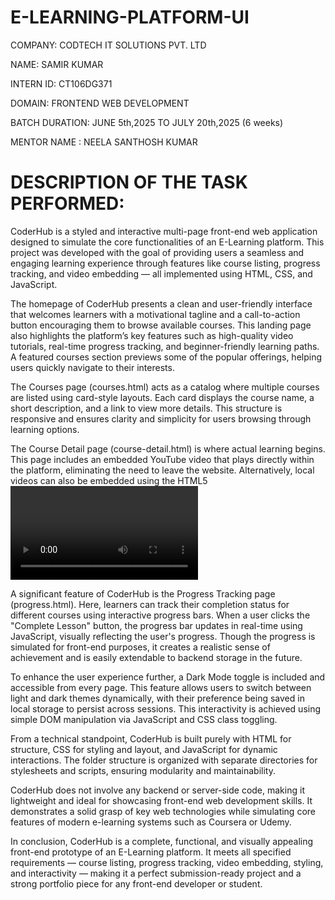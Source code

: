 # E-LEARNING-PLATFORM-UI

COMPANY: CODTECH IT SOLUTIONS PVT. LTD

NAME: SAMIR KUMAR

INTERN ID: CT106DG371

DOMAIN: FRONTEND WEB DEVELOPMENT

BATCH DURATION: JUNE 5th,2025 TO JULY 20th,2025 (6 weeks)

MENTOR NAME : NEELA SANTHOSH KUMAR

# DESCRIPTION OF THE TASK PERFORMED:

CoderHub is a styled and interactive multi-page front-end web application designed to simulate the core functionalities of an E-Learning platform. This project was developed with the goal of providing users a seamless and engaging learning experience through features like course listing, progress tracking, and video embedding — all implemented using HTML, CSS, and JavaScript.

The homepage of CoderHub presents a clean and user-friendly interface that welcomes learners with a motivational tagline and a call-to-action button encouraging them to browse available courses. This landing page also highlights the platform’s key features such as high-quality video tutorials, real-time progress tracking, and beginner-friendly learning paths. A featured courses section previews some of the popular offerings, helping users quickly navigate to their interests.

The Courses page (courses.html) acts as a catalog where multiple courses are listed using card-style layouts. Each card displays the course name, a short description, and a link to view more details. This structure is responsive and ensures clarity and simplicity for users browsing through learning options.

The Course Detail page (course-detail.html) is where actual learning begins. This page includes an embedded YouTube video that plays directly within the platform, eliminating the need to leave the website. Alternatively, local videos can also be embedded using the HTML5 <video> tag. This fulfills the video embedding requirement and ensures that learners can watch tutorials directly on the platform.

A significant feature of CoderHub is the Progress Tracking page (progress.html). Here, learners can track their completion status for different courses using interactive progress bars. When a user clicks the "Complete Lesson" button, the progress bar updates in real-time using JavaScript, visually reflecting the user's progress. Though the progress is simulated for front-end purposes, it creates a realistic sense of achievement and is easily extendable to backend storage in the future.

To enhance the user experience further, a Dark Mode toggle is included and accessible from every page. This feature allows users to switch between light and dark themes dynamically, with their preference being saved in local storage to persist across sessions. This interactivity is achieved using simple DOM manipulation via JavaScript and CSS class toggling.

From a technical standpoint, CoderHub is built purely with HTML for structure, CSS for styling and layout, and JavaScript for dynamic interactions. The folder structure is organized with separate directories for stylesheets and scripts, ensuring modularity and maintainability.

CoderHub does not involve any backend or server-side code, making it lightweight and ideal for showcasing front-end web development skills. It demonstrates a solid grasp of key web technologies while simulating core features of modern e-learning systems such as Coursera or Udemy.

In conclusion, CoderHub is a complete, functional, and visually appealing front-end prototype of an E-Learning platform. It meets all specified requirements — course listing, progress tracking, video embedding, styling, and interactivity — making it a perfect submission-ready project and a strong portfolio piece for any front-end developer or student.
